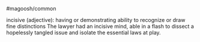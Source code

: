 #magoosh/common

incisive (adjective): having or demonstrating ability to recognize or draw fine distinctions 
The lawyer had an incisive mind, able in a flash to dissect a hopelessly tangled issue and isolate the 
essential laws at play. 
